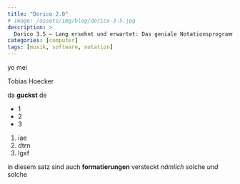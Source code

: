 ```yaml
---
title: "Dorico 2.0"
# image: /assets/img/blog/dorico-3-5.jpg
description: >
  Dorico 3.5 – Lang ersehnt und erwartet: Das geniale Notationsprogramm von Steinberg „versteht“ endlich Generalbass.
categories: [computer]
tags: [musik, software, notation]
---
```


yo mei

Tobias Hoecker

da **guckst** de

* 1
* 2
* 3

1. iae
2. dtrn
3. lgxf

in diesem satz sind auch __formatierungen__ versteckt _nämlich_ solche *und* solche
